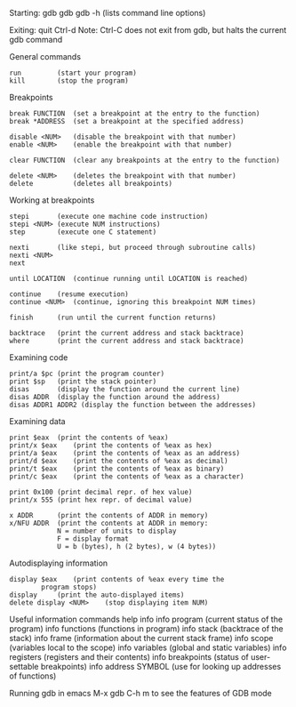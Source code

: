 Starting:
	gdb
	gdb <file>
	gdb -h 		(lists command line options)

Exiting:
	quit
	Ctrl-d
	Note: Ctrl-C does not exit from gdb, but halts the current
		gdb command


General commands

	run			(start your program)
	kill		(stop the program)


Breakpoints

	break FUNCTION	(set a breakpoint at the entry to the function)
	break *ADDRESS	(set a breakpoint at the specified address)
	
	disable <NUM>	(disable the breakpoint with that number)
	enable <NUM>	(enable the breakpoint with that number)
	
	clear FUNCTION	(clear any breakpoints at the entry to the function)
	
	delete <NUM>	(deletes the breakpoint with that number)
	delete			(deletes all breakpoints)


Working at breakpoints

	stepi		(execute one machine code instruction)
	stepi <NUM>	(execute NUM instructions)
	step		(execute one C statement)
	
	nexti		(like stepi, but proceed through subroutine calls)
	nexti <NUM>
	next
	
	until LOCATION	(continue running until LOCATION is reached)
	
	continue	(resume execution)
	continue <NUM>	(continue, ignoring this breakpoint NUM times)
	
	finish		(run until the current function returns)
	
	backtrace	(print the current address and stack backtrace)
	where		(print the current address and stack backtrace)

Examining code

	print/a $pc	(print the program counter)
	print $sp	(print the stack pointer)
	disas		(display the function around the current line)
	disas ADDR 	(display the function around the address)
	disas ADDR1 ADDR2 (display the function between the addresses)

Examining data

	print $eax	(print the contents of %eax)
	print/x $eax	(print the contents of %eax as hex)
	print/a $eax	(print the contents of %eax as an address)
	print/d $eax	(print the contents of %eax as decimal)
	print/t $eax	(print the contents of %eax as binary)
	print/c $eax	(print the contents of %eax as a character)
	
	print 0x100	(print decimal repr. of hex value)
	print/x 555	(print hex repr. of decimal value)
	
	x ADDR		(print the contents of ADDR in memory)
	x/NFU ADDR	(print the contents at ADDR in memory:
				N = number of units to display
				F = display format
				U = b (bytes), h (2 bytes), w (4 bytes))

Autodisplaying information

	display $eax	(print contents of %eax every time the
			program stops)
	display		(print the auto-displayed items)
	delete display <NUM>	(stop displaying item NUM)

Useful information commands
	help info
	info program	(current status of the program)
	info functions	(functions in program)
	info stack      (backtrace of the stack)
	info frame	(information about the current stack frame)
	info scope 	(variables local to the scope)
	info variables	(global and static variables)
	info registers  (registers and their contents)
	info breakpoints (status of user-settable breakpoints)
	info address SYMBOL	(use for looking up addresses of functions)

Running gdb in emacs
	M-x gdb
	C-h m to see the features of GDB mode

